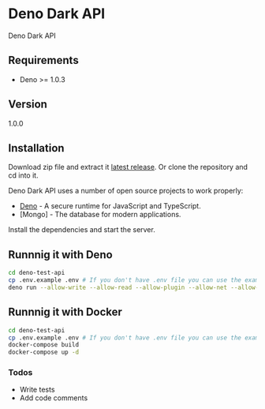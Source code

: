 # Deno Dark API

Deno Dark API

## Requirements

- Deno >= 1.0.3

## Version

1.0.0

## Installation

Download zip file and extract it [latest release](https://github.com/reysmerwvr/deno-test-api). Or clone the repository and cd into it.

Deno Dark API uses a number of open source projects to work properly:

- [Deno] - A secure runtime for JavaScript and TypeScript.
- [Mongo] - The database for modern applications.

Install the dependencies and start the server.

## Runnnig it with Deno

```sh
cd deno-test-api
cp .env.example .env # If you don't have .env file you can use the example one. Just rename .env.example to .env. Enter your configuration here.
deno run --allow-write --allow-read --allow-plugin --allow-net --allow-env --unstable server.ts
```

## Runnnig it with Docker

```sh
cd deno-test-api
cp .env.example .env # If you don't have .env file you can use the example one. Just rename .env.example to .env. Enter your configuration here.
docker-compose build
docker-compose up -d
```

### Todos

- Write tests
- Add code comments

[//]: # (These are reference links used in the body of this note and get stripped out when the markdown processor does 
its job. There is no need to format nicely because it shouldn't be seen. Thanks SO - http://stackoverflow.com/questions/4823468/store-comments-in-markdown-syntax)

   [Deno]: <https://deno.land/>
   [Deno]: <https://www.mongodb.com/>